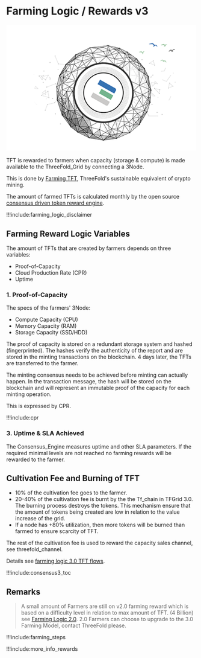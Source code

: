 # Farming Logic / Rewards v3

![](img/becomefarmer.png)

TFT is rewarded to farmers when capacity (storage & compute) is made available to the ThreeFold_Grid by connecting a 3Node.

This is done by [Farming TFT](become_a_farmer), ThreeFold's sustainable equivalent of crypto mining.

The amount of farmed TFTs is calculated monthly by the open source [consensus driven token reward engine](tftech:consensus3).

!!!include:farming_logic_disclaimer

## Farming Reward Logic Variables

The amount of TFTs that are created by farmers depends on three variables:
- Proof-of-Capacity
- Cloud Production Rate (CPR)
- Uptime

### 1. Proof-of-Capacity

The specs of the farmers' 3Node:

- Compute Capacity (CPU)
- Memory Capacity (RAM)
- Storage Capacity (SSD/HDD)

The proof of capacity is stored on a redundant storage system and hashed (fingerprinted). The hashes verify the authenticity of the report and are stored in the minting transactions on the blockchain. 4 days later, the TFTs are transferred to the farmer. 

The minting consensus needs to be achieved before minting can actually happen. In the transaction message, the hash will be stored on the blockchain and will represent an immutable proof of the capacity for each minting operation.

This is expressed by CPR.

!!!include:cpr

### 3. Uptime & SLA Achieved

The Consensus_Engine measures uptime and other SLA parameters. If the required minimal levels are not reached no farming rewards will be rewarded to the farmer.

## Cultivation Fee and Burning of TFT

- 10% of the cultivation fee goes to the farmer.
- 20-40% of the cultivation fee is burnt by the the Tf_chain in TFGrid 3.0. The burning process destroys the tokens. This mechanism ensure that the amount of tokens being created are low in relation to the value increase of the grid.
- If a node has +80% utilization, then more tokens will be burned than farmed to ensure scarcity of TFT.

The rest of the cultivation fee is used to reward the capacity sales channel, see threefold_channel.

Details see [farming logic 3.0 TFT flows](farming_logic3_tftflow).

!!!include:consensus3_toc

## Remarks

> A small amount of Farmers are still on v2.0 farming reward which is based on a difficulty level in relation to max amount of TFT. (4 Billion) see [Farming Logic 2.0](farming_logic2). 2.0 Farmers can choose to upgrade to the 3.0 Farming Model, contact ThreeFold please.

!!!include:farming_steps

!!!include:more_info_rewards

